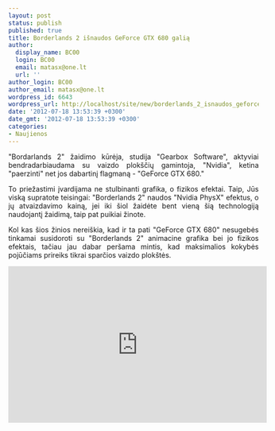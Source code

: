 ```yaml
---
layout: post
status: publish
published: true
title: Borderlands 2 išnaudos GeForce GTX 680 galią
author:
  display_name: BC00
  login: BC00
  email: matasx@one.lt
  url: ''
author_login: BC00
author_email: matasx@one.lt
wordpress_id: 6643
wordpress_url: http://localhost/site/new/borderlands_2_isnaudos_geforce_gtx_680_galia/
date: '2012-07-18 13:53:39 +0300'
date_gmt: '2012-07-18 13:53:39 +0300'
categories:
- Naujienos
---
```

<p style="text-align: justify;">
	&quot;Bordarlands 2&quot; žaidimo kūrėja, studija &quot;Gearbox Software&quot;, aktyviai bendradarbiaudama su vaizdo plok&scaron;čių gamintoja, &quot;Nvidia&quot;, ketina &quot;paerzinti&quot; net jos dabartinį flagmaną - &quot;GeForce GTX 680.&quot;</p>
<p style="text-align: justify;">
	To priežastimi įvardijama ne stulbinanti grafika, o fizikos efektai. Taip, Jūs viską supratote teisingai: &quot;Borderlands 2&quot; naudos &quot;Nvidia PhysX&quot; efektus, o jų atvaizdavimo kainą, jei iki &scaron;iol žaidėte bent vieną &scaron;ią technologiją naudojantį žaidimą, taip pat puikiai žinote.</p>
<p style="text-align: justify;">
	Kol kas &scaron;ios žinios nerei&scaron;kia, kad ir ta pati &quot;GeForce GTX 680&quot; nesugebės tinkamai susidoroti su &quot;Borderlands 2&quot; animacine grafika bei jo fizikos efektais, tačiau jau dabar per&scaron;ama mintis, kad maksimalios kokybės pojūčiams prireiks tikrai sparčios vaizdo plok&scaron;tės.</p>
<p>
	<iframe allowfullscreen="" frameborder="0" height="315" src="http://www.youtube.com/embed/rNKd81_C9Kk" width="520"></iframe></p>
